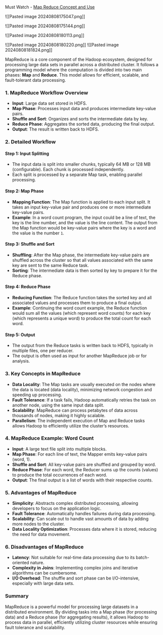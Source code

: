Must Watch - [Map Reduce Concept and Use](https://www.youtube.com/watch?v=cHGaQz0E7AU)


![[Pasted image 20240808175047.png]]


![[Pasted image 20240808175144.png]]

![[Pasted image 20240808180113.png]]

![[Pasted image 20240808180220.png]]
![[Pasted image 20240808181824.png]]

MapReduce is a core component of the Hadoop ecosystem, designed for processing large data sets in parallel across a distributed cluster. It follows a programming model where the computation is divided into two main phases: **Map** and **Reduce**. This model allows for efficient, scalable, and fault-tolerant data processing.

### 1. **MapReduce Workflow Overview**

- **Input**: Large data set stored in HDFS.
- **Map Phase**: Processes input data and produces intermediate key-value pairs.
- **Shuffle and Sort**: Organizes and sorts the intermediate data by key.
- **Reduce Phase**: Aggregates the sorted data, producing the final output.
- **Output**: The result is written back to HDFS.

### 2. **Detailed Workflow**

#### **Step 1: Input Splitting**

- The input data is split into smaller chunks, typically 64 MB or 128 MB (configurable). Each chunk is processed independently.
- Each split is processed by a separate Map task, enabling parallel processing.

#### **Step 2: Map Phase**

- **Mapping Function**: The Map function is applied to each input split. It takes an input key-value pair and produces one or more intermediate key-value pairs.
- **Example**: In a word count program, the input could be a line of text, the key is the line number, and the value is the line content. The output from the Map function would be key-value pairs where the key is a word and the value is the number `1`.

#### **Step 3: Shuffle and Sort**

- **Shuffling**: After the Map phase, the intermediate key-value pairs are shuffled across the cluster so that all values associated with the same key are sent to the same Reduce task.
- **Sorting**: The intermediate data is then sorted by key to prepare it for the Reduce phase.

#### **Step 4: Reduce Phase**

- **Reducing Function**: The Reduce function takes the sorted key and all associated values and processes them to produce a final output.
- **Example**: Continuing the word count example, the Reduce function would sum all the values (which represent word counts) for each key (which represents a unique word) to produce the total count for each word.

#### **Step 5: Output**

- The output from the Reduce tasks is written back to HDFS, typically in multiple files, one per reducer.
- The output is often used as input for another MapReduce job or for analysis.

### 3. **Key Concepts in MapReduce**

- **Data Locality**: The Map tasks are usually executed on the nodes where the data is located (data locality), minimizing network congestion and speeding up processing.
- **Fault Tolerance**: If a task fails, Hadoop automatically retries the task on another node, using the same input data split.
- **Scalability**: MapReduce can process petabytes of data across thousands of nodes, making it highly scalable.
- **Parallelism**: The independent execution of Map and Reduce tasks allows Hadoop to efficiently utilize the cluster’s resources.

### 4. **MapReduce Example: Word Count**

- **Input**: A large text file split into multiple blocks.
- **Map Phase**: For each line of text, the Mapper emits key-value pairs (word, 1).
- **Shuffle and Sort**: All key-value pairs are shuffled and grouped by word.
- **Reduce Phase**: For each word, the Reducer sums up the counts (values) to produce the total occurrences of each word.
- **Output**: The final output is a list of words with their respective counts.

### 5. **Advantages of MapReduce**

- **Simplicity**: Abstracts complex distributed processing, allowing developers to focus on the application logic.
- **Fault Tolerance**: Automatically handles failures during data processing.
- **Scalability**: Can scale out to handle vast amounts of data by adding more nodes to the cluster.
- **Data Locality Optimization**: Processes data where it is stored, reducing the need for data movement.

### 6. **Disadvantages of MapReduce**

- **Latency**: Not suitable for real-time data processing due to its batch-oriented nature.
- **Complexity in Joins**: Implementing complex joins and iterative algorithms can be cumbersome.
- **I/O Overhead**: The shuffle and sort phase can be I/O-intensive, especially with large data sets.

### **Summary**

MapReduce is a powerful model for processing large datasets in a distributed environment. By dividing tasks into a Map phase (for processing data) and a Reduce phase (for aggregating results), it allows Hadoop to process data in parallel, efficiently utilizing cluster resources while ensuring fault tolerance and scalability.
